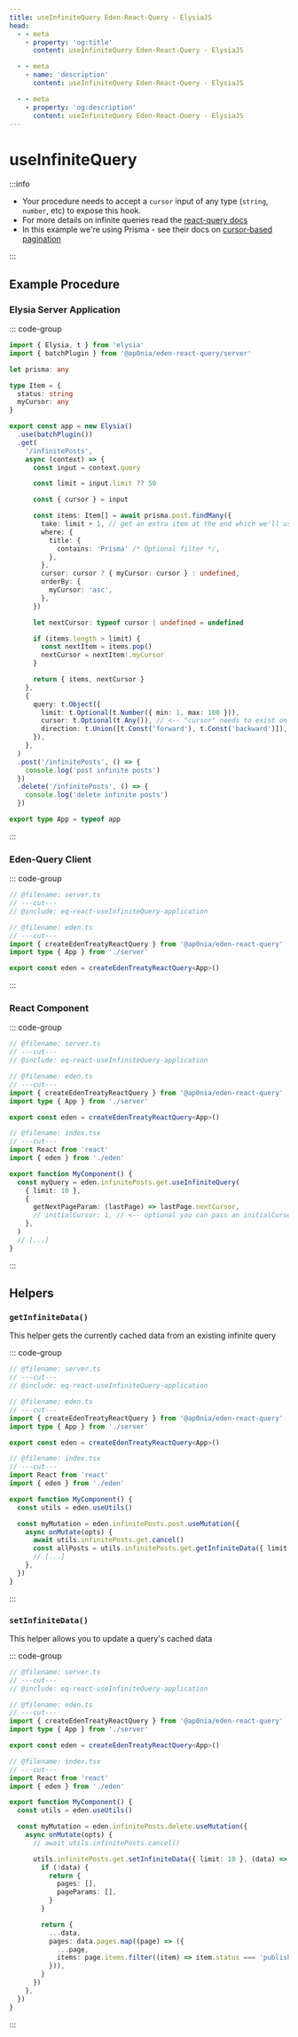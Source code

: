 ```yaml
---
title: useInfiniteQuery Eden-React-Query - ElysiaJS
head:
  - - meta
    - property: 'og:title'
      content: useInfiniteQuery Eden-React-Query - ElysiaJS

  - - meta
    - name: 'description'
      content: useInfiniteQuery Eden-React-Query - ElysiaJS

  - - meta
    - property: 'og:description'
      content: useInfiniteQuery Eden-React-Query - ElysiaJS
---
```


# useInfiniteQuery

:::info

- Your procedure needs to accept a `cursor` input of any type (`string`, `number`, etc) to expose this hook.
- For more details on infinite queries read the [react-query docs](https://tanstack.com/query/v5/docs/framework/react/reference/useInfiniteQuery)
- In this example we're using Prisma - see their docs on [cursor-based pagination](https://www.prisma.io/docs/concepts/components/prisma-client/pagination#cursor-based-pagination)

:::

## Example Procedure

### Elysia Server Application

::: code-group

```typescript twoslash include eq-react-useInfiniteQuery-application [server.ts]
import { Elysia, t } from 'elysia'
import { batchPlugin } from '@ap0nia/eden-react-query/server'

let prisma: any

type Item = {
  status: string
  myCursor: any
}

export const app = new Elysia()
  .use(batchPlugin())
  .get(
    '/infinitePosts',
    async (context) => {
      const input = context.query

      const limit = input.limit ?? 50

      const { cursor } = input

      const items: Item[] = await prisma.post.findMany({
        take: limit + 1, // get an extra item at the end which we'll use as next cursor
        where: {
          title: {
            contains: 'Prisma' /* Optional filter */,
          },
        },
        cursor: cursor ? { myCursor: cursor } : undefined,
        orderBy: {
          myCursor: 'asc',
        },
      })

      let nextCursor: typeof cursor | undefined = undefined

      if (items.length > limit) {
        const nextItem = items.pop()
        nextCursor = nextItem!.myCursor
      }

      return { items, nextCursor }
    },
    {
      query: t.Object({
        limit: t.Optional(t.Number({ min: 1, max: 100 })),
        cursor: t.Optional(t.Any()), // <-- "cursor" needs to exist on either the query or params, but can be any type
        direction: t.Union([t.Const('forward'), t.Const('backward')]), // optional, useful for bi-directional query
      }),
    },
  )
  .post('/infinitePosts', () => {
    console.log('post infinite posts')
  })
  .delete('/infinitePosts', () => {
    console.log('delete infinite posts')
  })

export type App = typeof app
```

:::

### Eden-Query Client

::: code-group

```typescript twoslash
// @filename: server.ts
// ---cut---
// @include: eq-react-useInfiniteQuery-application

// @filename: eden.ts
// ---cut---
import { createEdenTreatyReactQuery } from '@ap0nia/eden-react-query'
import type { App } from './server'

export const eden = createEdenTreatyReactQuery<App>()
```

:::

### React Component

::: code-group

```typescript twoslash [index.tsx]
// @filename: server.ts
// ---cut---
// @include: eq-react-useInfiniteQuery-application

// @filename: eden.ts
// ---cut---
import { createEdenTreatyReactQuery } from '@ap0nia/eden-react-query'
import type { App } from './server'

export const eden = createEdenTreatyReactQuery<App>()

// @filename: index.tsx
// ---cut---
import React from 'react'
import { eden } from './eden'

export function MyComponent() {
  const myQuery = eden.infinitePosts.get.useInfiniteQuery(
    { limit: 10 },
    {
      getNextPageParam: (lastPage) => lastPage.nextCursor,
      // initialCursor: 1, // <-- optional you can pass an initialCursor
    },
  )
  // [...]
}
```

:::

## Helpers

### `getInfiniteData()`

This helper gets the currently cached data from an existing infinite query

::: code-group

```typescript twoslash [index.tsx]
// @filename: server.ts
// ---cut---
// @include: eq-react-useInfiniteQuery-application

// @filename: eden.ts
// ---cut---
import { createEdenTreatyReactQuery } from '@ap0nia/eden-react-query'
import type { App } from './server'

export const eden = createEdenTreatyReactQuery<App>()

// @filename: index.tsx
// ---cut---
import React from 'react'
import { eden } from './eden'

export function MyComponent() {
  const utils = eden.useUtils()

  const myMutation = eden.infinitePosts.post.useMutation({
    async onMutate(opts) {
      await utils.infinitePosts.get.cancel()
      const allPosts = utils.infinitePosts.get.getInfiniteData({ limit: 10  })
      // [...]
    },
  })
}
```

:::

### `setInfiniteData()`

This helper allows you to update a query's cached data

::: code-group

```typescript twoslash [index.tsx]
// @filename: server.ts
// ---cut---
// @include: eq-react-useInfiniteQuery-application

// @filename: eden.ts
// ---cut---
import { createEdenTreatyReactQuery } from '@ap0nia/eden-react-query'
import type { App } from './server'

export const eden = createEdenTreatyReactQuery<App>()

// @filename: index.tsx
// ---cut---
import React from 'react'
import { eden } from './eden'

export function MyComponent() {
  const utils = eden.useUtils()

  const myMutation = eden.infinitePosts.delete.useMutation({
    async onMutate(opts) {
      // await utils.infinitePosts.cancel()

      utils.infinitePosts.get.setInfiniteData({ limit: 10 }, (data) => {
        if (!data) {
          return {
            pages: [],
            pageParams: [],
          }
        }

        return {
          ...data,
          pages: data.pages.map((page) => ({
            ...page,
            items: page.items.filter((item) => item.status === 'published'),
          })),
        }
      })
    },
  })
}
```

:::
